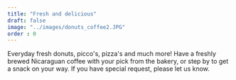 ```yaml
---
title: "Fresh and delicious"
draft: false
image: "../images/donuts_coffee2.JPG"
order : 0
---
```


Everyday fresh donuts, picco's, pizza's and much more!
Have a freshly brewed Nicaraguan coffee with your pick from the bakery, or step by to get a snack on your way.
If you have special request, please let us know.